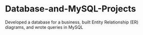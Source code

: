 # Database-and-MySQL-Projects
Developed a database for a business, built Entity Relationship (ER) diagrams, and wrote queries in MySQL
